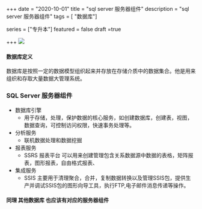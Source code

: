 +++
date = "2020-10-01"
title = "sql server 服务器组件"
description = "sql server 服务器组件"
tags = [ "数据库"]

series = ["专升本"]
featured = false
draft =true 

+++
![](https://gitee.com/lalalaxiaowifi/pictures/raw/master/image/%E6%97%A5%E5%B8%B8%E6%90%AC%E7%A0%96%E5%A4%B4.png)

#### 数据库定义
数据库是按照一定的数据模型组织起来并存放在存储介质中的数据集合。他是用来组织和存取大量数据大管理系统。

### SQL Server 服务器组件

- 数据库引擎
  - 用于存储，处理，保护数据的核心服务，如创建数据库，创建表，视图，数据查询，可控制访问权限，快速事务处理等。
- 分析服务
  - 联机数据处理和数据挖掘
- 报表服务
  - SSRS 报表平台 可以用来创建管理包含关系数据源中数据的表格，矩阵报表，图形报表，自由格式报表、
- 集成服务
  - SSIS 主要用于清理聚合，合并，复制数据转换以及管理SSIS包，提供生产并调试SSIS包的图形向导工具，执行FTP,电子邮件消息传递等操作。



#### 同理 其他数据库 也应该有对应的服务器组件

